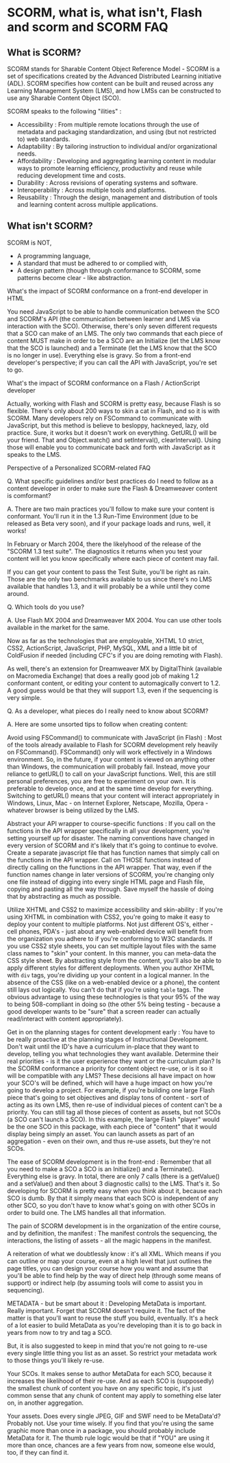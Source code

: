 # SCORM, what is, what isn't, Flash and scorm and SCORM FAQ

## What is SCORM?

SCORM stands for Sharable Content Object Reference Model - SCORM is a set of specifications created by the Advanced Distributed Learning initiative (ADL).  SCORM specifies how content can be built and reused across any Learning Management System (LMS), and how LMSs can be constructed to use any Sharable Content Object (SCO).

SCORM speaks to the following "ilities" :

- Accessibility : From multiple remote locations through the use of metadata and packaging standardization, and using (but not restricted to) web standards.
- Adaptability : By tailoring instruction to individual and/or organizational needs.
- Affordability : Developing and aggregating learning content in modular ways to promote learning efficiency, productivity and reuse while reducing development time and costs.
- Durability : Across revisions of operating systems and software.
- Interoperability : Across multiple tools and platforms.
- Reusability : Through the design, management and distribution of tools and learning content across multiple applications.

## What isn't SCORM?

SCORM is NOT,

- A programming language,
- A standard that must be adhered to or complied with,
- A design pattern (though through conformance to SCORM, some patterns become clear - like abstraction.

What's the impact of SCORM conformance on a front-end developer in HTML

You need JavaScript to be able to handle communication between the SCO and SCORM's API (the communication between learner and LMS via interaction with the SCO). Otherwise, there's only seven different requests that a SCO can make of an LMS. The only two commands that each piece of content MUST make in order to be a SCO are an Initialize (let the LMS know that the SCO is launched) and a Terminate (let the LMS know that the SCO is no longer in use).  Everything else is gravy. So from a front-end developer's perspective; if you can call the API with JavaScript, you're set to go.

What's the impact of SCORM conformance on a Flash / ActionScript developer

Actually, working with Flash and SCORM is pretty easy, because Flash is so flexible.  There's only about 200 ways to skin a cat in Flash, and so it is with SCORM. Many developers rely on FSCommand to communicate with JavaScript, but this method is believe to besloppy, hackneyed, lazy, old practice.  Sure, it works but it doesn't work on everything. GetURL() will be your friend.  That and Object.watch() and setInterval(), clearInterval().  Using those will enable you to communicate back and forth with JavaScript as it speaks to the LMS.

Perspective of a Personalized SCORM-related FAQ

Q.  What specific guidelines and/or best practices do I need to follow as a content developer in order to make sure the Flash & Dreamweaver content is comformant?

A. There are two main practices you'll follow to make sure your content is conformant.  You'll run it in the 1.3 Run-Time Environment (due to be released as Beta very soon), and if your package loads and runs, well, it works!

In February or March 2004, there the likelyhood of the release of the "SCORM 1.3 test suite".  The diagnostics it returns when you test your content will let you know specifically where each piece of content may fail.

If you can get your content to pass the Test Suite, you'll be right as rain.  Those are the only two benchmarks available to us since there's no LMS available that handles 1.3, and it will probably be a while until they come around.

Q. Which tools do you use?

A. Use Flash MX 2004 and Dreamweaver MX 2004. You can use other tools available in the market for the same.

Now as far as the technologies that are employable,
XHTML 1.0 strict, CSS2, ActionScript, JavaScript, PHP, MySQL, XML and a little bit of ColdFusion if needed (including CFC's if you are doing remoting with Flash).

As well, there's an extension for Dreamweaver MX by DigitalThink (available on Macromedia Exchange) that does a really good job of making 1.2 conformant content, or editing your content to automagically convert to 1.2.  A good guess would be that they will support 1.3, even if the sequencing is very simple.

Q. As a developer, what pieces do I really need to know about SCORM?

A. Here are some unsorted tips to follow when creating content:

Avoid using FSCommand() to communicate with JavaScript (in Flash) : Most of the tools already available to Flash for SCORM development rely heavily on FSCommand(). FSCommand() only will work effectively in a Windows environment.  So, in the future, if your content is viewed on anything other than Windows, the communication will probably fail.  Instead, move your reliance to getURL() to call on your JavaScript functions. Well, this are still personal preferences, you are free to experiment on your own. It is preferable to develop once, and at the same time develop for everything.  Switching to getURL() means that your content will interact appropriately in Windows, Linux, Mac - on Internet Explorer, Netscape, Mozilla, Opera - whatever browser is being utilized by the LMS.

Abstract your API wrapper to course-specific functions : If you call on the functions in the API wrapper specifically in all your development, you're setting yourself up for disaster.  The naming conventions have changed in every version of SCORM and it's likely that it's going to continue to evolve.  Create a separate javascript file that has function names that simply call on the functions in the API wrapper.  Call on THOSE functions instead of directly calling on the functions in the API wrapper.  That way, even if the function names change in later versions of SCORM, you're changing only one file instead of digging into every single HTML page and Flash file, copying and pasting all the way through. Save myself the hassle of doing that by abstracting as much as possible.

Utilize XHTML and CSS2 to maximize accessibility and skin-ability : If you're using XHTML in combination with CSS2, you're going to make it easy to deploy your content to multiple platforms.  Not just different OS's, either - cell phones, PDA's - just about any web-enabled device will benefit from the organization you adhere to if you're conforming to W3C standards. If you use CSS2 style sheets, you can set multiple layout files with the same class names to "skin" your content.  In this manner, you can meta-data the CSS style sheet.  By abstracting style from the content, you'll also be able to apply different styles for different deployments. When you author XHTML with `div` tags, you're dividing up your content in a logical manner.  In the absence of the CSS (like on a web-enabled device or a phone), the content still lays out logically.  You can't do that if you're using `table` tags. The obvious advantage to using these technologies is that your 95% of the way to being 508-compliant in doing so (the other 5% being testing - because a good developer wants to be "sure" that a screen reader can actually read/interact with content appropriately).

Get in on the planning stages for content development early : You have to be really proactive at the planning stages of Instructional Development.  Don't wait until the ID's have a curriculum in-place that they want to develop, telling you what technologies they want available.  Determine their real priorities - is it
the user experience they want or the curriculum plan?  Is the SCORM conformance a priority for content object re-use, or is it so it will be compatible with any LMS?  These decisions all have impact on how your SCO's
will be defined, which will have a huge impact on how you're going to develop a project.
For example, if you're building one large Flash piece that's going to set objectives and display tons of content - sort of acting as its own LMS, then re-use of individual pieces of content can't be a priority.  You can still tag all those pieces of content as assets, but not SCOs (a SCO can't launch a SCO). In this example, the large Flash "player" would be the one SCO in this package, with each piece of "content" that it would display being simply an asset.  You can launch assets as part of an aggregation - even on their own, and thus re-use assets, but they're not SCOs.

The ease of SCORM development is in the front-end : Remember that all you need to make a SCO a SCO is an Initialize() and a Terminate().  Everything else is gravy.  In total, there are only 7 calls (there is a getValue() and a setValue() and then about 3 diagnostic calls) to the LMS.  That's it.  So developing for SCORM is pretty easy when you think about it, because each SCO is dumb.  By that it simply means that each SCO is independent of any other SCO, so you don't have to know what's going on with other SCOs in order to build one.  The LMS handles all that information.

The pain of SCORM development is in the organization of the entire course, and by definition, the manifest : The manifest controls the sequencing, the interactions, the listing of assets - all the magic happens in the manifest.

A reiteration of what we doubtlessly know :  it's all XML.  Which means if you can outline or map your course, even at a high level that just outlines the page titles, you can design your course how you want and assume that you'll be able to find help by the way of direct help (through some means of support) or indirect help (by assuming tools will come to assist you in sequencing).

METADATA - but be smart about it : Developing MetaData is important.  Really important.  Forget that SCORM doesn't require it.  The fact of the matter is that you'll want to reuse the stuff you build, eventually.  It's a heck of a lot easier to build MetaData as you're developing than it is to go back in years from now to try and tag a SCO.

But, it is also suggested to keep in mind that you're not going to re-use every single little thing you list as an asset. So restrict your metadata work to those things you'll likely re-use.

Your SCOs.  It makes sense to author MetaData for each SCO, because it increases the likelihood of their re-use. And as each SCO is (supposedly) the smallest chunk of content you have on any specific topic, it's just common sense that any chunk of content may apply to something else later on, in another aggregation.

Your assets.  Does every single JPEG, GIF and SWF need to be MetaData'd?  Probably not.  Use your time wisely.  If you find that you're using the same graphic more than once in a package, you should probably include MetaData for it.  The thumb rule logic would be that if "YOU" are using it more than once, chances are a few years from now, someone else would, too, if they can find it.

